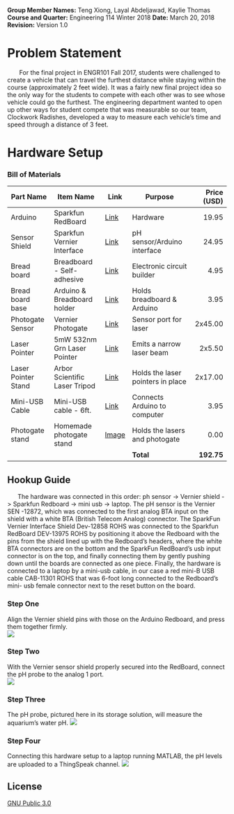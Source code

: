 **Group Member Names:** Teng Xiong, Layal Abdeljawad, Kaylie Thomas
**Course and Quarter:** Engineering 114 Winter 2018
**Date:** March 20, 2018  
**Revision:** Version 1.0  

# Problem Statement
&nbsp;&nbsp;&nbsp;&nbsp;&nbsp;&nbsp; For the final project in ENGR101 Fall 2017, students were challenged to create a vehicle that can travel the furthest distance while staying within the course (approximately 2 feet wide). It was a fairly new final project idea so the only way for the students to compete with each other was to see whose vehicle could go the furthest. The engineering department wanted to open up other ways for student compete that was measurable so our team, Clockwork Radishes, developed a way to measure each vehicle’s time and speed through a distance of 3 feet.
&nbsp;&nbsp;&nbsp;&nbsp;&nbsp;&nbsp; 

# Hardware Setup
### Bill of Materials
|Part Name       |Item Name                   |Link|Purpose                     |Price (USD)|
|----------------|----------------------------|----|----------------------------|----------:|
|Arduino         |Sparkfun RedBoard           |[Link](https://www.sparkfun.com/products/13975)|Hardware                    |19.95      |
|Sensor Shield   |Sparkfun Vernier Interface  |[Link](https://www.sparkfun.com/products/12858)    |pH sensor/Arduino interface |24.95      |
|Bread board     |Breadboard - Self-adhesive  |[Link](https://www.sparkfun.com/products/12002)    |Electronic circuit builder  |4.95       |
|Bread board base|Arduino & Breadboard holder |[Link](https://www.sparkfun.com/products/11235)    |Holds breadboard & Arduino  |3.95       |
|Photogate Sensor|Vernier Photogate |[Link](https://www.vernier.com/products/sensors/vpg-btd/)    |Sensor port for laser  |2x45.00       |
|Laser Pointer|5mW 532nm Grn Laser Pointer |[Link](https://www.bestlaserpointers.com/5mw-532nm-green-laser-pointer-pen-shape-black.html?gclid=EAIaIQobChMI6--p5_Ln2QIVhyu9Ch34VA71EAkYAiABEgLOGfD_BwE)    |Emits a narrow laser beam  |2x5.50       |
|Laser Pointer Stand  |Arbor Scientific Laser Tripod       |[Link](https://www.arborsci.com/laser-tripod.html)    |Holds the laser pointers in place|2x17.00       |
|Mini-USB Cable  |Mini-USB cable - 6ft.       |[Link](https://www.sparkfun.com/products/11301)    |Connects Arduino to computer|3.95       |
|Photogate stand  |Homemade photogate stand       |[Image](https://raw.githubusercontent.com/ClockworkRadishes/Car_timing_speed_project/master/Images/photogatestand.jpg)    |Holds the lasers and photogate|0.00       |
|                |                            |    |**Total**                       |**192.75**     |

 ## Hookup Guide
&nbsp;&nbsp;&nbsp;&nbsp;&nbsp;&nbsp;The hardware was connected in this order: ph sensor -> Vernier shield -> Sparkfun Redboard -> mini usb -> laptop. The pH sensor is the Vernier SEN -12872, which was connected to the first analog BTA input on the shield with a white BTA (British Telecom Analog) connector.  The SparkFun Vernier Interface Shield Dev-12858 ROHS was connected to the Sparkfun RedBoard DEV-13975 ROHS by positioning it above the Redboard with the pins from the shield lined up with the Redboard’s headers, where the white BTA connectors are on the bottom and the SparkFun RedBoard’s usb input connector is on the top, and finally connecting them by gently pushing down until the boards are connected as one piece.  Finally, the hardware is connected to a laptop by a mini-usb cable, in our case a red mini-B USB cable CAB-11301 ROHS that was 6-foot long connected to the Redboard’s mini- usb female connector next to the reset button on the board.

### Step One
Align the Vernier shield pins with those on the Arduino Redboard, and press them together firmly.  
![](/images/hw1.png)


### Step Two
With the Vernier sensor shield properly secured into the RedBoard, connect the pH probe to the analog 1 port.  
![](/images/hw2.png)


### Step Three
The pH probe, pictured here in its storage solution, will measure the aquarium’s water pH.
![](/images/hw3.png)


### Step Four
Connecting this hardware setup to a laptop running MATLAB, the pH levels are uploaded to a ThingSpeak channel.
![](/images/hw4.png)





## License

[GNU Public 3.0](LICENSE)
